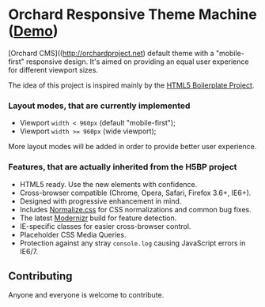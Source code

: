 # Orchard Responsive Theme Machine ([Demo](http://ermakovich.github.com/orchard-responsive-theme-machine/))

[Orchard CMS]((http://orchardproject.net) default theme with a "mobile-first" responsive design.
It's aimed on providing an equal user experience for different viewport sizes.

The idea of this project is inspired mainly by the [HTML5 Boilerplate Project](http://h5bp.com/).

### Layout modes, that are currently implemented

* Viewport `width < 960px` (default "mobile-first");
* Viewport `width >= 960px` (wide viewport);

More layout modes will be added in order to provide better user experience.

### Features, that are actually inherited from the H5BP project

* HTML5 ready. Use the new elements with confidence.
* Cross-browser compatible (Chrome, Opera, Safari, Firefox 3.6+, IE6+).
* Designed with progressive enhancement in mind.
* Includes [Normalize.css](http://necolas.github.com/normalize.css/) for CSS
  normalizations and common bug fixes.
* The latest [Modernizr](http://modernizr.com/) build for feature detection.
* IE-specific classes for easier cross-browser control.
* Placeholder CSS Media Queries.
* Protection against any stray `console.log` causing JavaScript errors in
  IE6/7.


## Contributing

Anyone and everyone is welcome to contribute.
